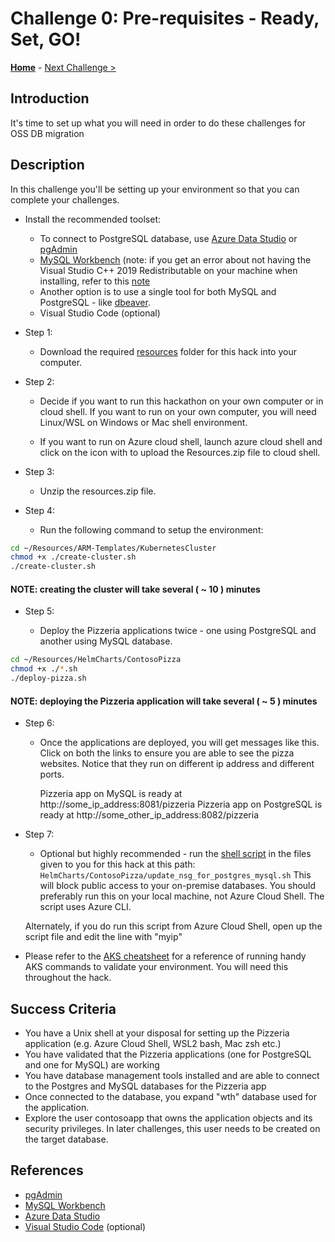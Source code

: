 # Challenge 0: Pre-requisites - Ready, Set, GO!

**[Home](../README.md)** - [Next Challenge >](./01-assessment.md)

## Introduction

It's time to set up what you will need in order to do these challenges for OSS DB migration

## Description

In this challenge you'll be setting up your environment so that you can complete your challenges.

- Install the recommended toolset:
    - To connect to PostgreSQL database, use [Azure Data Studio](https://docs.microsoft.com/en-us/sql/azure-data-studio/download-azure-data-studio) or [pgAdmin](https://www.pgadmin.org/)
    - [MySQL Workbench](https://www.mysql.com/products/workbench/) (note: if you get an error about not having the Visual Studio C++ 2019 Redistributable on your machine when installing, refer to this [note](https://support.microsoft.com/en-us/topic/the-latest-supported-visual-c-downloads-2647da03-1eea-4433-9aff-95f26a218cc0)
    - Another option is to use a single tool for both MySQL and PostgreSQL - like [dbeaver](https://dbeaver.io/download/). 
    - Visual Studio Code (optional)

- Step 1:
    -   Download the required [resources](https://microsoft.sharepoint.com/:u:/t/SparkOSSDBMigrationCoach/ESYsppGKy2BJr28_bs537h8BEJApa15b8IQ9ARQ-SUir0g?e=bAWo4e) folder for this hack into your computer. 
    
-  Step 2: 
    -  Decide if you want to run this hackathon on your own computer or in cloud shell. If you want to run on your own computer, you will need Linux/WSL on Windows or Mac shell environment.
     
    -  If you want to run on Azure cloud shell, launch azure cloud shell and click on the icon with  to upload the Resources.zip file to cloud shell.
      
-   Step 3:
 
    - Unzip the resources.zip file.

  
-   Step 4:

    -  Run the following command to setup the environment:

```bash
cd ~/Resources/ARM-Templates/KubernetesCluster
chmod +x ./create-cluster.sh
./create-cluster.sh

```

#### NOTE: creating the cluster will take several ( ~ 10 ) minutes

-   Step 5:

    - Deploy the Pizzeria applications twice - one using PostgreSQL and another using MySQL database.

```bash
cd ~/Resources/HelmCharts/ContosoPizza
chmod +x ./*.sh
./deploy-pizza.sh

```

#### NOTE: deploying the Pizzeria application will take several ( ~ 5 ) minutes

-   Step 6:

    - Once the applications are deployed, you will get messages like this. Click on both the links to ensure you are able to see the pizza websites. Notice that they run on            different ip address and different ports.

      Pizzeria app on MySQL is ready at http://some_ip_address:8081/pizzeria
      Pizzeria app on PostgreSQL is ready at http://some_other_ip_address:8082/pizzeria

- Step 7:
    - Optional but highly recommended - run the [shell script](./Resources/HelmCharts/ContosoPizza/update_nsg_for_postgres_mysql.sh) in the files given to you for this hack at     this path: `HelmCharts/ContosoPizza/update_nsg_for_postgres_mysql.sh` 
  This will block public access to your on-premise databases.
You should preferably run this on your local machine, not Azure Cloud Shell. The script uses Azure CLI.

  Alternately, if you do run this script from Azure Cloud Shell, open up the script file and edit the line with "myip" 
 
- Please refer to the [AKS cheatsheet](./K8s_cheetsheet.md) for a reference of running handy AKS commands to validate your environment. You will need this throughout the hack.


## Success Criteria

* You have a Unix shell at your disposal for setting up the Pizzeria application (e.g. Azure Cloud Shell, WSL2 bash, Mac zsh etc.)
* You have validated that the Pizzeria applications (one for PostgreSQL and one for MySQL) are working
* You have database management tools installed and are able to connect to the Postgres and MySQL databases for the Pizzeria app
* Once connected to the database, you expand "wth" database used for the application. 
* Explore the user contosoapp that owns the application objects and its security privileges. In later challenges, this user needs to be created on the target database.

## References

* [pgAdmin](https://www.pgadmin.org)
* [MySQL Workbench](https://www.mysql.com/products/workbench/)
* [Azure Data Studio](https://docs.microsoft.com/en-us/sql/azure-data-studio/download-azure-data-studio?view=sql-server-ver15)
* [Visual Studio Code](https://code.visualstudio.com/) (optional)

